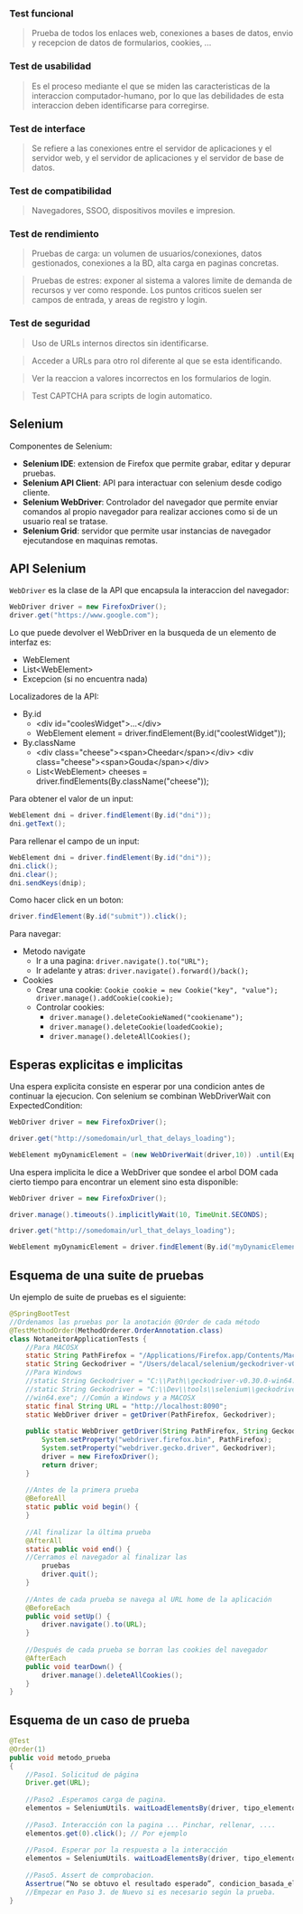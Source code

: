 ### Test funcional
> Prueba de todos los enlaces web, conexiones a bases de datos, envio y recepcion de datos de formularios, cookies, ...

### Test de usabilidad
> Es el proceso mediante el que se miden las caracteristicas de la interaccion computador-humano, por lo que las debilidades de esta interaccion deben identificarse para corregirse.

### Test de interface
> Se refiere a las conexiones entre el servidor de aplicaciones y el servidor web, y el servidor de aplicaciones y el servidor de base de datos.

### Test de compatibilidad
> Navegadores, SSOO, dispositivos moviles e impresion.

### Test de rendimiento
> Pruebas de carga: un volumen de usuarios/conexiones, datos gestionados, conexiones a la BD, alta carga en paginas concretas.

> Pruebas de estres: exponer al sistema a valores limite de demanda de recursos y ver como responde. Los puntos criticos suelen ser campos de entrada, y areas de registro y login.


### Test de seguridad
> Uso de URLs internos directos sin identificarse.

> Acceder a URLs para otro rol diferente al que se esta identificando.

> Ver la reaccion a valores incorrectos en los formularios de login.

> Test CAPTCHA para scripts de login automatico.


## Selenium
Componentes de Selenium:
- **Selenium IDE**: extension de Firefox que permite grabar, editar y depurar pruebas.
- **Selenium API Client**: API para interactuar con selenium desde codigo cliente.
- **Selenium WebDriver**: Controlador del navegador que permite enviar comandos al propio navegador para realizar acciones como si de un usuario real se tratase.
- **Selenium Grid**: servidor que permite usar instancias de navegador ejecutandose en maquinas remotas.


## API Selenium
`WebDriver` es la clase de la API que encapsula la interaccion del navegador:
```java
WebDriver driver = new FirefoxDriver();
driver.get("https://www.google.com");
```

Lo que puede devolver el WebDriver en la busqueda de un elemento de interfaz es:
- WebElement
- List\<WebElement\>
- Excepcion (si no encuentra nada)

Localizadores de la API:
- By.id
	- \<div id="coolesWidget"\>...\</div\>
	- WebElement element = driver.findElement(By.id("coolestWidget"));
- By.className
	- \<div class="cheese"\>\<span\>Cheedar\</span\>\</div\> \<div class="cheese"\>\<span\>Gouda\</span\>\</div\>
	- List\<WebElement\> cheeses = driver.findElements(By.className("cheese"));

Para obtener el valor de un input:
```java
WebElement dni = driver.findElement(By.id("dni"));
dni.getText();
```

Para rellenar el campo de un input:
```java
WebElement dni = driver.findElement(By.id("dni"));  
dni.click();  
dni.clear();  
dni.sendKeys(dnip);
```

Como hacer click en un boton:
```java
driver.findElement(By.id("submit")).click();
```

Para navegar:
- Metodo navigate
	- Ir a una pagina: `driver.navigate().to("URL");`
	- Ir adelante y atras: `driver.navigate().forward()/back();`
- Cookies
	- Crear una cookie: `Cookie cookie = new Cookie("key", "value"); driver.manage().addCookie(cookie);`
	- Controlar cookies: 
		- `driver.manage().deleteCookieNamed("cookiename");`
		- `driver.manage().deleteCookie(loadedCookie);`
		- `driver.manage().deleteAllCookies();`

## Esperas explicitas e implicitas
Una espera explicita consiste en esperar por una condicion antes de continuar la ejecucion. Con selenium se combinan WebDriverWait con ExpectedCondition:
```java
WebDriver driver = new FirefoxDriver();

driver.get("http://somedomain/url_that_delays_loading");  

WebElement myDynamicElement = (new WebDriverWait(driver,10)) .until(ExpectedConditions.presenceOfElementLocated(By.id("myDynamicElement")));
```

Una espera implicita le dice a WebDriver que sondee el arbol DOM cada cierto tiempo para encontrar un element sino esta disponible:
```java
WebDriver driver = new FirefoxDriver();  

driver.manage().timeouts().implicitlyWait(10, TimeUnit.SECONDS);  

driver.get("http://somedomain/url_that_delays_loading");  

WebElement myDynamicElement = driver.findElement(By.id("myDynamicElement"));
```


## Esquema de una suite de pruebas
Un ejemplo de suite de pruebas es el siguiente:
```java
@SpringBootTest  
//Ordenamos las pruebas por la anotación @Order de cada método  
@TestMethodOrder(MethodOrderer.OrderAnnotation.class)  
class NotaneitorApplicationTests {  
	//Para MACOSX  
	static String PathFirefox = "/Applications/Firefox.app/Contents/MacOS/firefox-bin";  
	static String Geckodriver = "/Users/delacal/selenium/geckodriver-v0.30.0-macos";  
	//Para Windows  
	//static String Geckodriver = "C:\\Path\\geckodriver-v0.30.0-win64.exe";  
	//static String Geckodriver = "C:\\Dev\\tools\\selenium\\geckodriver-v0.30.0-  
	//win64.exe"; //Común a Windows y a MACOSX  
	static final String URL = "http://localhost:8090";  
	static WebDriver driver = getDriver(PathFirefox, Geckodriver);  
	
	public static WebDriver getDriver(String PathFirefox, String Geckodriver) {  
		System.setProperty("webdriver.firefox.bin", PathFirefox);  
		System.setProperty("webdriver.gecko.driver", Geckodriver);  
		driver = new FirefoxDriver();  
		return driver;  
	}  
	
	//Antes de la primera prueba  
	@BeforeAll  
	static public void begin() {  
	}
	
	//Al finalizar la última prueba  
	@AfterAll  
	static public void end() {  
	//Cerramos el navegador al finalizar las  
		pruebas  
		driver.quit();  
	}  
	
	//Antes de cada prueba se navega al URL home de la aplicación  
	@BeforeEach  
	public void setUp() {  
		driver.navigate().to(URL);  
	}  
	
	//Después de cada prueba se borran las cookies del navegador  
	@AfterEach  
	public void tearDown() {  
		driver.manage().deleteAllCookies();  
	} 
}
```

## Esquema de un caso de prueba
```java
@Test  
@Order(1)  
public void metodo_prueba  
{  
	//Paso1. Solicitud de página  
	Driver.get(URL);
	
	//Paso2 .Esperamos carga de pagina.  
	elementos = SeleniumUtils. waitLoadElementsBy(driver, tipo_elemento, cadena, timeout);  
	
	//Paso3. Interacción con la pagina ... Pinchar, rellenar, ....  
	elementos.get(0).click(); // Por ejemplo 
	
	//Paso4. Esperar por la respuesta a la interacción  
	elementos = SeleniumUtils. waitLoadElementsBy(driver, tipo_elemento, cadena, timeout);  
	
	//Paso5. Assert de comprobacion.  
	Assertrue(“No se obtuvo el resultado esperado”, condicion_basada_elementos);  
	//Empezar en Paso 3. de Nuevo si es necesario según la prueba.  
}
```